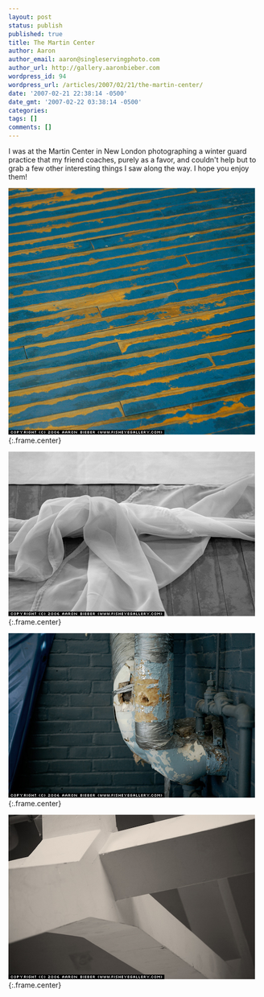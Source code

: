 ```yaml
---
layout: post
status: publish
published: true
title: The Martin Center
author: Aaron
author_email: aaron@singleservingphoto.com
author_url: http://gallery.aaronbieber.com
wordpress_id: 94
wordpress_url: /articles/2007/02/21/the-martin-center/
date: '2007-02-21 22:38:14 -0500'
date_gmt: '2007-02-22 03:38:14 -0500'
categories:
tags: []
comments: []
---
```

I was at the Martin Center in New London photographing a winter guard
practice that my friend coaches, purely as a favor, and couldn't help
but to grab a few other interesting things I saw along the way. I hope
you enjoy them!

![](/ssp/02feb07-01.jpg){:.frame.center}

![](/ssp/02feb07-02.jpg){:.frame.center}

![](/ssp/02feb07-03.jpg){:.frame.center}

![](/ssp/02feb07-04.jpg){:.frame.center}
